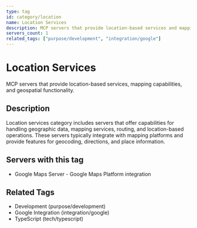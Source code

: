 ```yaml
---
type: tag
id: category/location
name: Location Services
description: MCP servers that provide location-based services and mapping capabilities
servers_count: 1
related_tags: ["purpose/development", "integration/google"]
---
```


# Location Services

MCP servers that provide location-based services, mapping capabilities, and geospatial functionality.

## Description

Location services category includes servers that offer capabilities for handling geographic data, mapping services, routing, and location-based operations. These servers typically integrate with mapping platforms and provide features for geocoding, directions, and place information.

## Servers with this tag

- Google Maps Server - Google Maps Platform integration

## Related Tags

- Development (purpose/development)
- Google Integration (integration/google)
- TypeScript (tech/typescript)